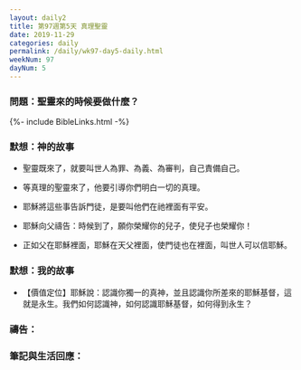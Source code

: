 ```yaml
---
layout: daily2
title: 第97週第5天 真理聖靈
date: 2019-11-29
categories: daily
permalink: /daily/wk97-day5-daily.html
weekNum: 97
dayNum: 5
---
```


### 問題：聖靈來的時候要做什麼？

{%- include BibleLinks.html -%}

### 默想：神的故事
+ 聖靈既來了，就要叫世人為罪、為義、為審判，自己責備自己。

+ 等真理的聖靈來了，他要引導你們明白一切的真理。

+ 耶穌將這些事告訴門徒，是要叫他們在祂裡面有平安。

+ 耶穌向父禱告：時候到了，願你榮耀你的兒子，使兒子也榮耀你！

+ 正如父在耶穌裡面，耶穌在天父裡面，使門徒也在裡面，叫世人可以信耶穌。


### 默想：我的故事
+ 【價值定位】耶穌說：認識你獨一的真神，並且認識你所差來的耶穌基督，這就是永生。我們如何認識神，如何認識耶穌基督，如何得到永生？


### 禱告：

### 筆記與生活回應：

